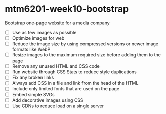 # mtm6201-week10-bootstrap
Bootstrap one-page website for a media company

 - [ ] Use as few images as possible
 - [ ] Optimize images for web
 - [ ] Reduce the image size by using compressed versions or newer image formats like WebP
 - [ ] Resize images to the maximum required size before adding them to the page
 - [ ] Remove any unused HTML and CSS code
 - [ ] Run website through CSS Stats to reduce style duplications
 - [ ] Fix any broken links
 - [ ] Always add CSS in a file and link from the head of the HTML
 - [ ] Include only limited fonts that are used on the page
 - [ ] Embed simple SVGs
 - [ ] Add decorative images using CSS
 - [ ] Use CDNs to reduce load on a single server